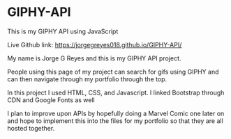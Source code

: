 # GIPHY-API

This is my GIPHY API using JavaScript

Live Github link: https://jorgegreyes018.github.io/GIPHY-API/

My name is Jorge G Reyes and this is my GIPHY API project.

People using this page of my project can search for gifs using GIPHY and can then navigate through my portfolio through the top.

In this project I used HTML, CSS, and Javascript. I linked Bootstrap through CDN and Google Fonts as well

I plan to improve upon APIs by hopefully doing a Marvel Comic one later on and hope to implement this into the files for my portfolio so that they are all hosted together.
